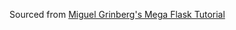 Sourced from [Miguel Grinberg's Mega Flask Tutorial](https://blog.miguelgrinberg.com/post/the-flask-mega-tutorial-part-iii-web-forms)